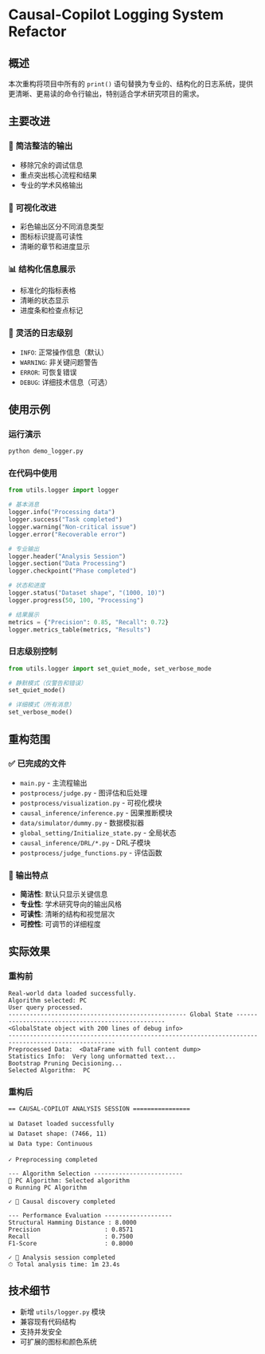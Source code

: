 # Causal-Copilot Logging System Refactor

## 概述

本次重构将项目中所有的 `print()` 语句替换为专业的、结构化的日志系统，提供更清晰、更易读的命令行输出，特别适合学术研究项目的需求。

## 主要改进

### 🎯 **简洁整洁的输出**
- 移除冗余的调试信息
- 重点突出核心流程和结果
- 专业的学术风格输出

### 🎨 **可视化改进**
- 彩色输出区分不同消息类型
- 图标标识提高可读性
- 清晰的章节和进度显示

### 📊 **结构化信息展示**
- 标准化的指标表格
- 清晰的状态显示
- 进度条和检查点标记

### 🔧 **灵活的日志级别**
- `INFO`: 正常操作信息（默认）
- `WARNING`: 非关键问题警告
- `ERROR`: 可恢复错误
- `DEBUG`: 详细技术信息（可选）

## 使用示例

### 运行演示
```bash
python demo_logger.py
```

### 在代码中使用
```python
from utils.logger import logger

# 基本消息
logger.info("Processing data")
logger.success("Task completed")
logger.warning("Non-critical issue")
logger.error("Recoverable error")

# 专业输出
logger.header("Analysis Session")
logger.section("Data Processing")
logger.checkpoint("Phase completed")

# 状态和进度
logger.status("Dataset shape", "(1000, 10)")
logger.progress(50, 100, "Processing")

# 结果展示
metrics = {"Precision": 0.85, "Recall": 0.72}
logger.metrics_table(metrics, "Results")
```

### 日志级别控制
```python
from utils.logger import set_quiet_mode, set_verbose_mode

# 静默模式（仅警告和错误）
set_quiet_mode()

# 详细模式（所有消息）
set_verbose_mode()
```

## 重构范围

### ✅ 已完成的文件
- `main.py` - 主流程输出
- `postprocess/judge.py` - 图评估和后处理
- `postprocess/visualization.py` - 可视化模块
- `causal_inference/inference.py` - 因果推断模块
- `data/simulator/dummy.py` - 数据模拟器
- `global_setting/Initialize_state.py` - 全局状态
- `causal_inference/DRL/*.py` - DRL子模块
- `postprocess/judge_functions.py` - 评估函数

### 🎯 输出特点
- **简洁性**: 默认只显示关键信息
- **专业性**: 学术研究导向的输出风格  
- **可读性**: 清晰的结构和视觉层次
- **可控性**: 可调节的详细程度

## 实际效果

### 重构前
```
Real-world data loaded successfully.
Algorithm selected: PC
User query processed.
-------------------------------------------------- Global State --------------------------------------------------
<GlobalState object with 200 lines of debug info>
----------------------------------------------------------------------------------------------------
Preprocessed Data:  <DataFrame with full content dump>
Statistics Info:  Very long unformatted text...
Bootstrap Pruning Decisioning...
Selected Algorithm:  PC
```

### 重构后
```
== CAUSAL-COPILOT ANALYSIS SESSION ================

📊 Dataset loaded successfully
📊 Dataset shape: (7466, 11)
📊 Data type: Continuous

✓ Preprocessing completed

--- Algorithm Selection -------------------------
🧠 PC Algorithm: Selected algorithm
⚙ Running PC Algorithm

✓ 🏁 Causal discovery completed

--- Performance Evaluation -------------------
Structural Hamming Distance : 8.0000
Precision                  : 0.8571
Recall                     : 0.7500
F1-Score                   : 0.8000

✓ 🏁 Analysis session completed
⏱ Total analysis time: 1m 23.4s
```

## 技术细节

- 新增 `utils/logger.py` 模块
- 兼容现有代码结构
- 支持并发安全
- 可扩展的图标和颜色系统